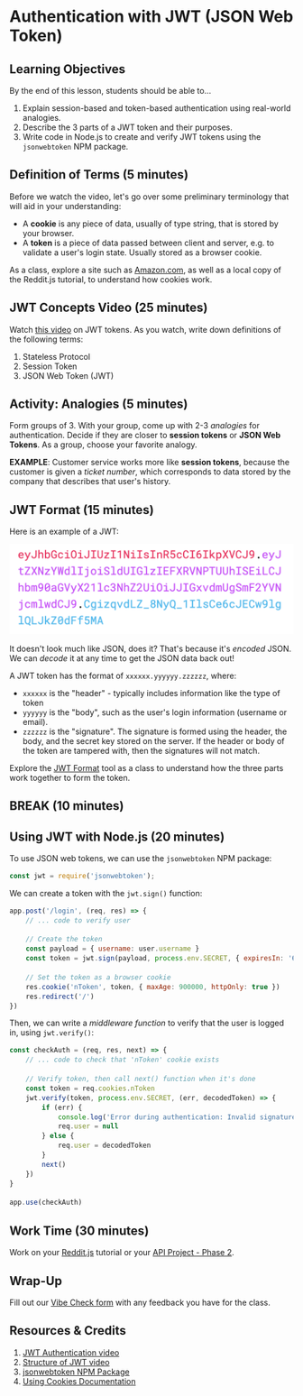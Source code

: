 # Authentication with JWT (JSON Web Token)

## Learning Objectives

By the end of this lesson, students should be able to...

1. Explain session-based and token-based authentication using real-world analogies.
1. Describe the 3 parts of a JWT token and their purposes.
1. Write code in Node.js to create and verify JWT tokens using the `jsonwebtoken` NPM package.

## Definition of Terms (5 minutes)

Before we watch the video, let's go over some preliminary terminology that will aid in your understanding:

- A **cookie** is any piece of data, usually of type string, that is stored by your browser.
- A **token** is a piece of data passed between client and server, e.g. to validate a user's login state. Usually stored as a browser cookie.

As a class, explore a site such as [Amazon.com](https://amazon.com), as well as a local copy of the Reddit.js tutorial, to understand how cookies work.

## JWT Concepts Video (25 minutes)

Watch [this video](https://www.youtube.com/watch?v=soGRyl9ztjI) on JWT tokens. As you watch, write down definitions of the following terms:

1. Stateless Protocol
1. Session Token
1. JSON Web Token (JWT)

## Activity: Analogies (5 minutes)

Form groups of 3. With your group, come up with 2-3 _analogies_ for authentication. Decide if they are closer to **session tokens** or **JSON Web Tokens**. As a group, choose your favorite analogy.

**EXAMPLE**: Customer service works more like **session tokens**, because the customer is given a _ticket number_, which corresponds to data stored by the company that describes that user's history.

## JWT Format (15 minutes)

Here is an example of a JWT:

<img src="Lessons/Assets/jwt.png">

It doesn't look much like JSON, does it? That's because it's _encoded_ JSON. We can _decode_ it at any time to get the JSON data back out!

A JWT token has the format of `xxxxxx.yyyyyy.zzzzzz`, where:

- `xxxxxx` is the "header" - typically includes information like the type of token
- `yyyyyy` is the "body", such as the user's login information (username or email).
- `zzzzzz` is the "signature". The signature is formed using the header, the body, and the secret key stored on the server. If the header or body of the token are tampered with, then the signatures will not match.

Explore the [JWT Format](https://jwt.io/) tool as a class to understand how the three parts work together to form the token.

## BREAK (10 minutes)

## Using JWT with Node.js (20 minutes)

To use JSON web tokens, we can use the `jsonwebtoken` NPM package:

```js
const jwt = require('jsonwebtoken');
```

We can create a token with the `jwt.sign()` function:

```js
app.post('/login', (req, res) => {
    // ... code to verify user

    // Create the token
    const payload = { username: user.username }
    const token = jwt.sign(payload, process.env.SECRET, { expiresIn: '60 days' })

    // Set the token as a browser cookie
    res.cookie('nToken', token, { maxAge: 900000, httpOnly: true })
    res.redirect('/')
})
```

Then, we can write a _middleware function_ to verify that the user is logged in, using `jwt.verify()`:

```js
const checkAuth = (req, res, next) => {
    // ... code to check that 'nToken' cookie exists

    // Verify token, then call next() function when it's done
    const token = req.cookies.nToken
    jwt.verify(token, process.env.SECRET, (err, decodedToken) => {
        if (err) {
            console.log('Error during authentication: Invalid signature')
            req.user = null
        } else {
            req.user = decodedToken
        }
        next()
    })
}

app.use(checkAuth)
```

## Work Time (30 minutes)

Work on your [Reddit.js](https://www.makeschool.com/academy/track/reddit-clone-in-node-js) tutorial or your [API Project - Phase 2](Projects/02-Custom-API-Project).

## Wrap-Up

Fill out our [Vibe Check form](https://make.sc/bew1.3-vibe-check) with any feedback you have for the class.

## Resources & Credits

1. [JWT Authentication video](https://www.youtube.com/watch?v=soGRyl9ztjI)
1. [Structure of JWT video](https://www.youtube.com/watch?v=_XbXkVdoG_0)
1. [jsonwebtoken NPM Package](https://www.npmjs.com/package/jsonwebtoken)
1. [Using Cookies Documentation](https://sailsjs.com/documentation/reference/response-res/res-cookie)